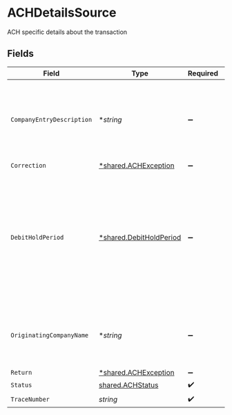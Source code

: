 # ACHDetailsSource

ACH specific details about the transaction


## Fields

| Field                                                                                                                                       | Type                                                                                                                                        | Required                                                                                                                                    | Description                                                                                                                                 | Example                                                                                                                                     |
| ------------------------------------------------------------------------------------------------------------------------------------------- | ------------------------------------------------------------------------------------------------------------------------------------------- | ------------------------------------------------------------------------------------------------------------------------------------------- | ------------------------------------------------------------------------------------------------------------------------------------------- | ------------------------------------------------------------------------------------------------------------------------------------------- |
| `CompanyEntryDescription`                                                                                                                   | **string*                                                                                                                                   | :heavy_minus_sign:                                                                                                                          | An optional override of the default NACHA Company Entry Description for a transfer.                                                         | Gym Dues                                                                                                                                    |
| `Correction`                                                                                                                                | [*shared.ACHException](../../models/shared/achexception.md)                                                                                 | :heavy_minus_sign:                                                                                                                          | N/A                                                                                                                                         |                                                                                                                                             |
| `DebitHoldPeriod`                                                                                                                           | [*shared.DebitHoldPeriod](../../models/shared/debitholdperiod.md)                                                                           | :heavy_minus_sign:                                                                                                                          | An optional override of your default ACH hold period in banking days. The hold period must be longer than or equal to your default setting. | 2-days                                                                                                                                      |
| `OriginatingCompanyName`                                                                                                                    | **string*                                                                                                                                   | :heavy_minus_sign:                                                                                                                          | An optional override of the default NACHA Company Name for a transfer.                                                                      | Whole Body Fit                                                                                                                              |
| `Return`                                                                                                                                    | [*shared.ACHException](../../models/shared/achexception.md)                                                                                 | :heavy_minus_sign:                                                                                                                          | N/A                                                                                                                                         |                                                                                                                                             |
| `Status`                                                                                                                                    | [shared.ACHStatus](../../models/shared/achstatus.md)                                                                                        | :heavy_check_mark:                                                                                                                          | ACH status                                                                                                                                  |                                                                                                                                             |
| `TraceNumber`                                                                                                                               | *string*                                                                                                                                    | :heavy_check_mark:                                                                                                                          | N/A                                                                                                                                         | 124782618117                                                                                                                                |